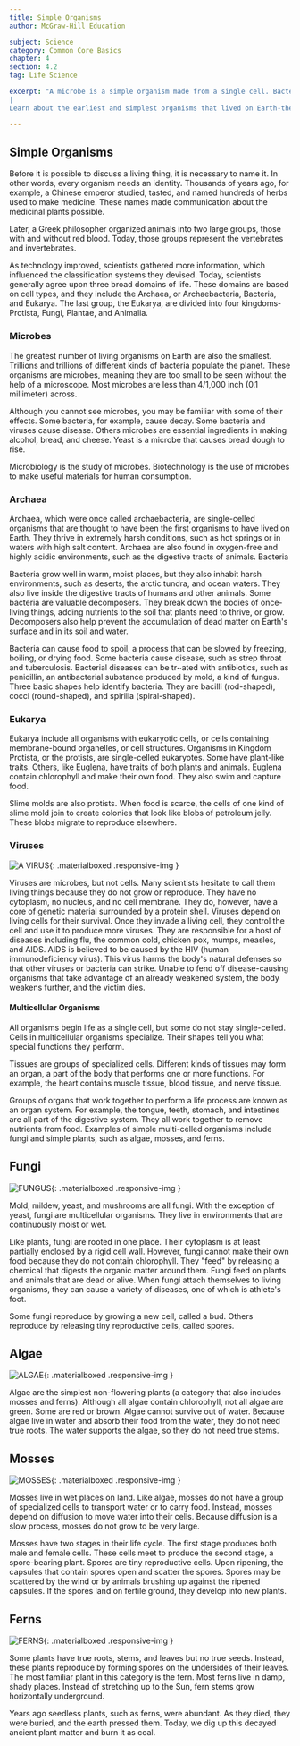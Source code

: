 ```yaml
---
title: Simple Organisms
author: McGraw-Hill Education

subject: Science
category: Common Core Basics
chapter: 4
section: 4.2
tag: Life Science

excerpt: "A microbe is a simple organism made from a single cell. Bacteria are microbes. Some scientists say that the majority of cells in the human body are bacterial cells, most of which live in the digestive system.
|
Learn about the earliest and simplest organisms that lived on Earth-the prokaryotes. Then read about eukaryotes and more complex microbes and multicellular organisms, such as mold, mushrooms, and ferns."

---
```

## Simple Organisms

Before it is possible to discuss a living thing, it is necessary to name it. In other words, every organism needs an identity. Thousands of years ago, for example, a Chinese emperor studied, tasted, and named hundreds of herbs used to make medicine. These names made communication about the medicinal plants possible.

Later, a Greek philosopher organized animals into two large groups, those with and without red blood. Today, those groups represent the vertebrates and invertebrates.

As technology improved, scientists gathered more information, which influenced the classification systems they devised. Today, scientists generally agree upon three broad domains of life. These domains are based on cell types, and they include the Archaea, or Archaebacteria, Bacteria, and Eukarya. The last group, the Eukarya, are divided into four kingdoms-Protista, Fungi, Plantae, and Animalia.

### Microbes

The greatest number of living organisms on Earth are also the smallest. Trillions and trillions of different kinds of bacteria populate the planet. These organisms are microbes, meaning they are too small to be seen without the help of a microscope. Most microbes are less than 4/1,000 inch (0.1 millimeter) across.

Although you cannot see microbes, you may be familiar with some of their effects. Some bacteria, for example, cause decay. Some bacteria and viruses cause disease. Others microbes are essential ingredients in making alcohol, bread, and cheese. Yeast is a microbe that causes bread dough to rise.

Microbiology is the study of microbes. Biotechnology is the use of microbes to make useful materials for human consumption.

### Archaea

Archaea, which were once called archaebacteria, are single-celled organisms that are thought to have been the first organisms to have lived on Earth. They thrive in extremely harsh conditions, such as hot springs or in waters with high salt content. Archaea are also found in oxygen-free and highly acidic environments, such as the digestive tracts of animals. Bacteria

Bacteria grow well in warm, moist places, but they also inhabit harsh environments, such as deserts, the arctic tundra, and ocean waters. They also live inside the digestive tracts of humans and other animals. Some bacteria are valuable decomposers. They break down the bodies of once-living things, adding nutrients to the soil that plants need to thrive, or grow. Decomposers also help prevent the accumulation of dead matter on Earth's surface and in its soil and water.

Bacteria can cause food to spoil, a process that can be slowed by freezing, boiling, or drying food. Some bacteria cause disease, such as strep throat and tuberculosis. Bacterial diseases can be tr~ated with antibiotics, such as penicillin, an antibacterial substance produced by mold, a kind of fungus. Three basic shapes help identify bacteria. They are bacilli (rod-shaped), cocci (round-shaped), and spirilla (spiral-shaped).

### Eukarya

Eukarya include all organisms with eukaryotic cells, or cells containing membrane-bound organelles, or cell structures. Organisms in Kingdom Protista, or the protists, are single-celled eukaryotes. Some have plant-like traits. Others, like Euglena, have traits of both plants and animals. Euglena contain chlorophyll and make their own food. They also swim and capture food.

Slime molds are also protists. When food is scarce, the cells of one kind of slime mold join to create colonies that look like blobs of petroleum jelly. These blobs migrate to reproduce elsewhere.

### Viruses

![A VIRUS](){: .materialboxed .responsive-img }

Viruses are microbes, but not cells. Many scientists hesitate to call them living things because they do not grow or reproduce. They have no cytoplasm, no nucleus, and no cell membrane. They do, however, have a core of genetic material surrounded by a protein shell. Viruses depend on living cells for their survival. Once they invade a living cell, they control the cell and use it to produce more viruses. They are responsible for a host of diseases including flu, the common cold, chicken pox, mumps, measles, and AIDS. AIDS is believed to be caused by the HIV (human immunodeficiency virus). This virus harms the body's natural defenses so that other viruses or bacteria can strike. Unable to fend off disease-causing organisms that take advantage of an already weakened system, the body weakens further, and the victim dies.

#### Multicellular Organisms

All organisms begin life as a single cell, but some do not stay single-celled. Cells in multicellular organisms specialize. Their shapes tell you what special functions they perform.

Tissues are groups of specialized cells. Different kinds of tissues may form an organ, a part of the body that performs one or more functions. For example, the heart contains muscle tissue, blood tissue, and nerve tissue.

Groups of organs that work together to perform a life process are known as an organ system. For example, the tongue, teeth, stomach, and intestines are all part of the digestive system. They all work together to remove nutrients from food. Examples of simple multi-celled organisms include fungi and simple plants, such as algae, mosses, and ferns.

## Fungi

![FUNGUS](){: .materialboxed .responsive-img }

Mold, mildew, yeast, and mushrooms are all fungi. With the exception of yeast, fungi are multicellular organisms. They live in environments that are continuously moist or wet.

Like plants, fungi are rooted in one place. Their cytoplasm is at least partially enclosed by a rigid cell wall. However, fungi cannot make their own food because they do not contain chlorophyll. They "feed" by releasing a chemical that digests the organic matter around them. Fungi feed on plants and animals that are dead or alive. When fungi attach themselves to living organisms, they can cause a variety of diseases, one of which is athlete's foot.

Some fungi reproduce by growing a new cell, called a bud. Others reproduce by releasing tiny reproductive cells, called spores.

## Algae

![ALGAE](){: .materialboxed .responsive-img }

Algae are the simplest non-flowering plants (a category that also includes mosses and ferns). Although all algae contain chlorophyll, not all algae are green. Some are red or brown. Algae cannot survive out of water. Because algae live in water and absorb their food from the water, they do not need true roots. The water supports the algae, so they do not need true stems.

## Mosses

![MOSSES](){: .materialboxed .responsive-img }

Mosses live in wet places on land. Like algae, mosses do not have a group of specialized cells to transport water or to carry food. Instead, mosses depend on diffusion to move water into their cells. Because diffusion is a slow process, mosses do not grow to be very large.

Mosses have two stages in their life cycle. The first stage produces both male and female cells. These cells meet to produce the second stage, a spore-bearing plant. Spores are tiny reproductive cells. Upon ripening, the capsules that contain spores open and scatter the spores. Spores may be scattered by the wind or by animals brushing up against the ripened capsules. If the spores land on fertile ground, they develop into new plants.

## Ferns

![FERNS](){: .materialboxed .responsive-img }

Some plants have true roots, stems, and leaves but no true seeds. Instead, these plants reproduce by forming spores on the undersides of their leaves. The most familiar plant in this category is the fern. Most ferns live in damp, shady places. Instead of stretching up to the Sun, fern stems grow horizontally underground.

Years ago seedless plants, such as ferns, were abundant. As they died, they were buried, and the earth pressed them. Today, we dig up this decayed ancient plant matter and burn it as coal.
